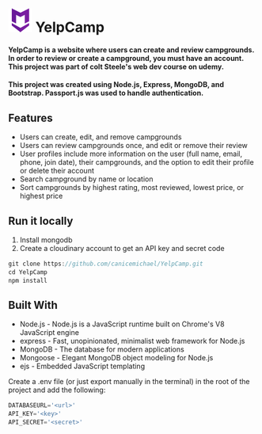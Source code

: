 # ![logo](https://github.com/adam-p/markdown-here/raw/master/src/common/images/icon48.png "YelpCamp Logo") YelpCamp


#### YelpCamp is a website where users can create and review campgrounds. In order to review or create a campground, you must have an account. This project was part of colt Steele's web dev course on udemy.

#### This project was created using Node.js, Express, MongoDB, and Bootstrap. Passport.js was used to handle authentication.


## Features

- Users can create, edit, and remove campgrounds
- Users can review campgrounds once, and edit or remove their review
- User profiles include more information on the user (full name, email, phone, join date), their campgrounds, and the option to edit their profile or delete their account
- Search campground by name or location
- Sort campgrounds by highest rating, most reviewed, lowest price, or highest price

## Run it locally

1. Install mongodb
2. Create a cloudinary account to get an API key and secret code

```javascript
git clone https://github.com/canicemichael/YelpCamp.git
cd YelpCamp
npm install
```

## Built With
- Node.js - Node.js is a JavaScript runtime built on Chrome's V8 JavaScript engine
- express - Fast, unopinionated, minimalist web framework for Node.js
- MongoDB - The database for modern applications
- Mongoose - Elegant MongoDB object modeling for Node.js
- ejs - Embedded JavaScript templating

Create a .env file (or just export manually in the terminal) in the root of the project and add the following:

```javascript
DATABASEURL='<url>'
API_KEY='<key>'
API_SECRET='<secret>'
```
